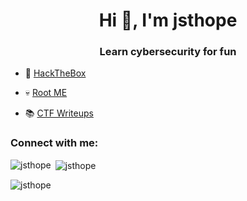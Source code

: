 <h1 align="center">Hi 👋, I'm jsthope</h1>
<h3 align="center">Learn cybersecurity for fun</h3>

- 🧊 [HackTheBox](https://app.hackthebox.com/profile/793201)

- 💀 [Root ME](https://www.root-me.org/HOPE-560754)

- 📚 [CTF Writeups](https://jsthope.xyz/)

<h3 align="left">Connect with me:</h3>
<p align="left">
</p>

<p><img align="left" src="https://github-readme-stats.vercel.app/api/top-langs?username=jsthope&show_icons=true&theme=dark&locale=en&layout=compact" alt="jsthope" /></p>

<p>&nbsp;<img align="center" src="https://github-readme-stats.vercel.app/api?username=jsthope&show_icons=true&theme=dark&locale=en" alt="jsthope" /></p>

<p><img align="center" src="https://github-readme-streak-stats.herokuapp.com/?user=jsthope&theme=dark" alt="jsthope" /></p>

